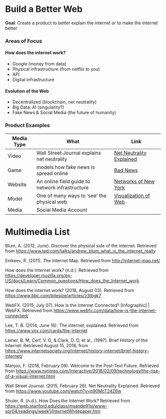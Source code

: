 # Build a Better Web

**Goal**: Create a product to better explain the internet or to make the internet better

### Areas of Focus

#### How does the internet work?
- Google (money from data)
- Physical infrastructure (from netflix to you)
- API
- Digital infrastructure

#### Evolution of the Web
- Decentralized (blockchain, net neutrality)
- Big Data: AI (singularity?)
- Fake News & Social Media (the future of humanity)

### Product Examples

|Media Type| What                                           | Link         
|----------|------------------------------------------------|---------------------------------------------------------------------------
| Video    | Wall Street Journal explains net neutrality    | [Net Neutrality Explained]("https://www.youtube.com/watch?v=p90McT24Z6w")
| Game     | models how fake news is spread online          | [Bad News]("https://www.getbadnews.com/#play")
| Website  | An online field guide to network infrastructure| [Networks of New York]("http://seeingnetworks.in/nyc/")
| Model    | One of many ways to ‘see’ the physical web     | [Visualization of Web]("https://en.wikipedia.org/wiki/Computer_network")
| Media    |Social Media Account                            |



# Multimedia List

Blum, A. (2012, June). Discover the physical side of the internet. Retrieved from https://www.ted.com/talks/andrew_blum_what_is_the_internet_really

Enikeev, R. (2011). The Internet Map. Retrieved from http://internet-map.net/

How does the Internet work? (n.d.). Retrieved from https://developer.mozilla.org/en-US/docs/Learn/Common_questions/How_does_the_Internet_work

How does the internet work? (2018, August 03). Retrieved from https://www.bbc.com/bitesize/articles/z3tbgk7

WebFX. (2015, July 07). How Is the Internet Connected? [Infographic] | WebFX. Retrieved from https://www.webfx.com/data/how-is-the-internet-connected/

Lee, T. B. (2014, June 16). The internet, explained. Retrieved from https://www.vox.com/cards/the-internet

Leiner, B. M, Cerf, V. G, & Clark, D. D, et al., (1997). Brief History of the Internet. Retrieved August 15, 2018, from https://www.internetsociety.org/internet/history-internet/brief-history-internet/

Manjoo, F. (2018, February 09). Welcome to the Post-Text Future. Retrieved from https://www.nytimes.com/interactive/2018/02/09/technology/the-rise-of-a-visual-internet.html

Wall Street Journal. (2015, February 26). Net Neutrality Explained. Retrieved from https://www.youtube.com/watch?v=p90McT24Z6w

Shuler, R. (n.d.). How Does the Internet Work? Retrieved from https://web.stanford.edu/class/msande91si/www-spr04/readings/week1/InternetWhitepaper.htm

